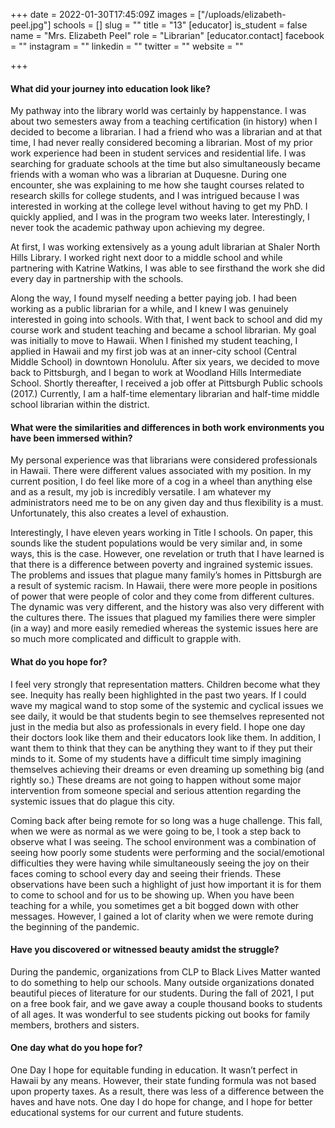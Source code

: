 +++
date = 2022-01-30T17:45:09Z
images = ["/uploads/elizabeth-peel.jpg"]
schools = []
slug = ""
title = "13"
[educator]
is_student = false
name = "Mrs. Elizabeth Peel"
role = "Librarian"
[educator.contact]
facebook = ""
instagram = ""
linkedin = ""
twitter = ""
website = ""

+++
#### What did your journey into education look like? 

My pathway into the library world was certainly by happenstance. I was about two semesters away from a teaching certification (in history) when I decided to become a librarian. I had a friend who was a librarian and at that time, I had never really considered becoming a librarian. Most of my prior work experience had been in student services and residential life. I was searching for graduate schools at the time but also simultaneously became friends with a woman who was a librarian at Duquesne. During one encounter, she was explaining to me how she taught courses related to research skills for college students, and I was intrigued because I was interested in working at the college level without having to get my PhD. I quickly applied, and I was in the program two weeks later. Interestingly, I never took the academic pathway upon achieving my degree.

At first, I was working extensively as a young adult librarian at Shaler North Hills Library. I worked right next door to a middle school and while partnering with Katrine Watkins, I was able to see firsthand the work she did every day in partnership with the schools.

Along the way, I found myself needing a better paying job. I had been working as a public librarian for a while, and I knew I was genuinely interested in going into schools. With that, I went back to school and did my course work and student teaching and became a school librarian. My goal was initially to move to Hawaii. When I finished my student teaching, I applied in Hawaii and my first job was at an inner-city school (Central Middle School) in downtown Honolulu. After six years, we decided to move back to Pittsburgh, and I began to work at Woodland Hills Intermediate School. Shortly thereafter, I received a job offer at Pittsburgh Public schools (2017.) Currently, I am a half-time elementary librarian and half-time middle school librarian within the district.

#### What were the similarities and differences in both work environments you have been immersed within?

My personal experience was that librarians were considered professionals in Hawaii. There were different values associated with my position. In my current position, I do feel like more of a cog in a wheel than anything else and as a result, my job is incredibly versatile. I am whatever my administrators need me to be on any given day and thus flexibility is a must. Unfortunately, this also creates a level of exhaustion.    

Interestingly, I have eleven years working in Title I schools. On paper, this sounds like the student populations would be very similar and, in some ways, this is the case. However, one revelation or truth that I have learned is that there is a difference between poverty and ingrained systemic issues. The problems and issues that plague many family’s homes in Pittsburgh are a result of systemic racism. In Hawaii, there were more people in positions of power that were people of color and they come from different cultures. The dynamic was very different, and the history was also very different with the cultures there. The issues that plagued my families there were simpler (in a way) and more easily remedied whereas the systemic issues here are so much more complicated and difficult to grapple with.

#### What do you hope for?

I feel very strongly that representation matters. Children become what they see. Inequity has really been highlighted in the past two years. If I could wave my magical wand to stop some of the systemic and cyclical issues we see daily, it would be that students begin to see themselves represented not just in the media but also as professionals in every field. I hope one day their doctors look like them and their educators look like them. In addition, I want them to think that they can be anything they want to if they put their minds to it. Some of my students have a difficult time simply imagining themselves achieving their dreams or even dreaming up something big (and rightly so.) These dreams are not going to happen without some major intervention from someone special and serious attention regarding the systemic issues that do plague this city.

Coming back after being remote for so long was a huge challenge. This fall, when we were as normal as we were going to be, I took a step back to observe what I was seeing. The school environment was a combination of seeing how poorly some students were performing and the social/emotional difficulties they were having while simultaneously seeing the joy on their faces coming to school every day and seeing their friends. These observations have been such a highlight of just how important it is for them to come to school and for us to be showing up. When you have been teaching for a while, you sometimes get a bit bogged down with other messages. However, I gained a lot of clarity when we were remote during the beginning of the pandemic.  

#### Have you discovered or witnessed beauty amidst the struggle?

During the pandemic, organizations from CLP to Black Lives Matter wanted to do something to help our schools. Many outside organizations donated beautiful pieces of literature for our students. During the fall of 2021, I put on a free book fair, and we gave away a couple thousand books to students of all ages. It was wonderful to see students picking out books for family members, brothers and sisters.

#### One day what do you hope for?

One Day I hope for equitable funding in education. It wasn’t perfect in Hawaii by any means. However, their state funding formula was not based upon property taxes. As a result, there was less of a difference between the haves and have nots. One day I do hope for change, and I hope for better educational systems for our current and future students.